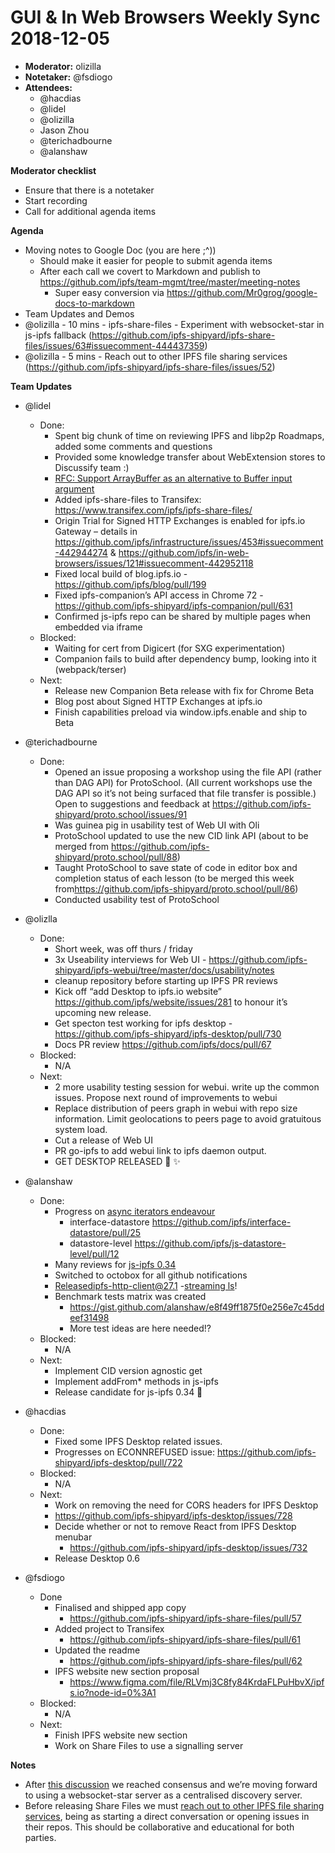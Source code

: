 # GUI & In Web Browsers Weekly Sync 2018-12-05

- **Moderator:** olizilla
- **Notetaker:** @fsdiogo
- **Attendees:**
	- @hacdias
	- @lidel
	- @olizilla
	- Jason Zhou
	- @terichadbourne
	- @alanshaw

**Moderator checklist**

- Ensure that there is a notetaker
- Start recording
- Call for additional agenda items

**Agenda**

- Moving notes to Google Doc (you are here ;^))
	- Should make it easier for people to submit agenda items
	- After each call we covert to Markdown and publish to https://github.com/ipfs/team-mgmt/tree/master/meeting-notes
		- Super easy conversion via https://github.com/Mr0grog/google-docs-to-markdown
- Team Updates and Demos
- @olizilla - 10 mins - ipfs-share-files - Experiment with websocket-star in js-ipfs fallback (https://github.com/ipfs-shipyard/ipfs-share-files/issues/63#issuecomment-444437359)
- @olizilla - 5 mins - Reach out to other IPFS file sharing services (https://github.com/ipfs-shipyard/ipfs-share-files/issues/52)

**Team Updates**

- @lidel
	- Done:
		- Spent big chunk of time on reviewing IPFS and libp2p Roadmaps, added some comments and questions
		- Provided some knowledge transfer about WebExtension stores to Discussify team :)
		- [RFC: Support ArrayBuffer as an alternative to Buffer input argument](https://github.com/ipfs/interface-ipfs-core/issues/404)
		- Added ipfs-share-files to Transifex: https://www.transifex.com/ipfs/ipfs-share-files/
		- Origin Trial for Signed HTTP Exchanges is enabled for ipfs.io Gateway – details in https://github.com/ipfs/infrastructure/issues/453#issuecomment-442944274 & https://github.com/ipfs/in-web-browsers/issues/121#issuecomment-442952118
		- Fixed local build of blog.ipfs.io - https://github.com/ipfs/blog/pull/199
		- Fixed ipfs-companion’s API access in Chrome 72 - https://github.com/ipfs-shipyard/ipfs-companion/pull/631
		- Confirmed js-ipfs repo can be shared by multiple pages when embedded via iframe
	- Blocked:
		- Waiting for cert from Digicert (for SXG experimentation)
		- Companion fails to build after dependency bump, looking into it (webpack/terser)
	- Next:
		- Release new Companion Beta release with fix for Chrome Beta
		- Blog post about Signed HTTP Exchanges at ipfs.io
		- Finish capabilities preload via window.ipfs.enable and ship to Beta


- @terichadbourne
	- Done:
		- Opened an issue proposing a workshop using the file API (rather than DAG API) for ProtoSchool. (All current workshops use the DAG API so it’s not being surfaced that file transfer is possible.) Open to suggestions and feedback at https://github.com/ipfs-shipyard/proto.school/issues/91
		- Was guinea pig in usability test of Web UI with Oli
		- ProtoSchool updated to use the new CID link API (about to be merged from https://github.com/ipfs-shipyard/proto.school/pull/88)
		- Taught ProtoSchool to save state of code in editor box and completion status of each lesson (to be merged this week from<https://github.com/ipfs-shipyard/proto.school/pull/86>)
		- Conducted usability test of ProtoSchool


- @olizlla
	- Done:
		- Short week, was off thurs / friday
		- 3x Useability interviews for Web UI - https://github.com/ipfs-shipyard/ipfs-webui/tree/master/docs/usability/notes
		- cleanup repository before starting up IPFS PR reviews
		- Kick off “add Desktop to ipfs.io website” https://github.com/ipfs/website/issues/281 to honour it’s upcoming new release.
		- Get specton test working for ipfs desktop - https://github.com/ipfs-shipyard/ipfs-desktop/pull/730
		- Docs PR review https://github.com/ipfs/docs/pull/67
	- Blocked:
		- 	N/A
	- Next:
		- 2 more usability testing session for webui. write up the common issues. Propose next round of improvements to webui
		- Replace distribution of peers graph in webui with repo size information. Limit geolocations to peers page to avoid gratuitous system load.
		- Cut a release of Web UI
		- PR go-ipfs to add webui link to ipfs daemon output.
		- GET DESKTOP RELEASED 🚢 ✨


- @alanshaw
	- Done:
		- Progress on [async iterators endeavour](https://github.com/ipfs/js-ipfs/issues/1670)
			- interface-datastore https://github.com/ipfs/interface-datastore/pull/25
			- datastore-level https://github.com/ipfs/js-datastore-level/pull/12
		- Many reviews for [js-ipfs 0.34](https://github.com/ipfs/js-ipfs/issues/1721)
		- Switched to octobox for all github notifications
		- Releasedipfs-http-client@27.1 -[streaming ls](https://github.com/ipfs/interface-ipfs-core/blob/master/SPEC/FILES.md#fileslsreadablestream)!
		- Benchmark tests matrix was created
			- https://gist.github.com/alanshaw/e8f49ff1875f0e256e7c45ddeef31498
			- More test ideas are here needed!?
	- Blocked:
		- N/A
	- Next:
		- Implement CID version agnostic get
		- Implement addFrom\* methods in js-ipfs
		- Release candidate for js-ipfs 0.34 🚢


- @hacdias
	- Done:
		- Fixed some IPFS Desktop related issues.
		- Progresses on ECONNREFUSED issue: https://github.com/ipfs-shipyard/ipfs-desktop/pull/722
	- Blocked:
		- N/A
	- Next:
		- Work on removing the need for CORS headers for IPFS Desktop
		- https://github.com/ipfs-shipyard/ipfs-desktop/issues/728
		- Decide whether or not to remove React from IPFS Desktop menubar
			- https://github.com/ipfs-shipyard/ipfs-desktop/issues/732
		- Release Desktop 0.6


- @fsdiogo
	- Done
		- Finalised and shipped app copy
			- https://github.com/ipfs-shipyard/ipfs-share-files/pull/57
		- Added project to Transifex
			- https://github.com/ipfs-shipyard/ipfs-share-files/pull/61
		- Updated the readme
			- https://github.com/ipfs-shipyard/ipfs-share-files/pull/62
		- IPFS website new section proposal
			- https://www.figma.com/file/RLVmj3C8fy84KrdaFLPuHbvX/ipfs.io?node-id=0%3A1
	- Blocked:
		- N/A
	- Next:
		- Finish IPFS website new section
		- Work on Share Files to use a signalling server


**Notes**

- After [this discussion](https://github.com/ipfs-shipyard/ipfs-share-files/issues/) we reached consensus and we’re moving forward to using a websocket-star server as a centralised discovery server.
- Before releasing Share Files we must [reach out to other IPFS file sharing services](https://github.com/ipfs-shipyard/ipfs-share-files/issues/52), being as starting a direct conversation or opening issues in their repos. This should be collaborative and educational for both parties.
